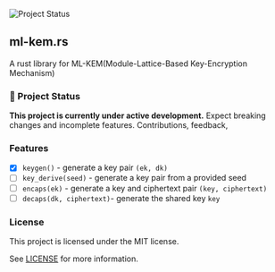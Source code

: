 ![Project Status](https://img.shields.io/badge/status-in--development-yellow)

## ml-kem.rs

A rust library for ML-KEM(Module-Lattice-Based Key-Encryption Mechanism)

### 🚧 Project Status

**This project is currently under active development.**  Expect breaking changes and incomplete features. Contributions, feedback,

### Features

- [x] `keygen()` - generate a key pair `(ek, dk)`
- [ ] `key_derive(seed)` - generate a key pair from a provided seed
- [ ] `encaps(ek)` - generate a key and ciphertext pair `(key, ciphertext)`
- [ ] `decaps(dk, ciphertext)`- generate the shared key `key`

### License

This project is licensed under the MIT license.

See [LICENSE](/LICENSE) for more information.
